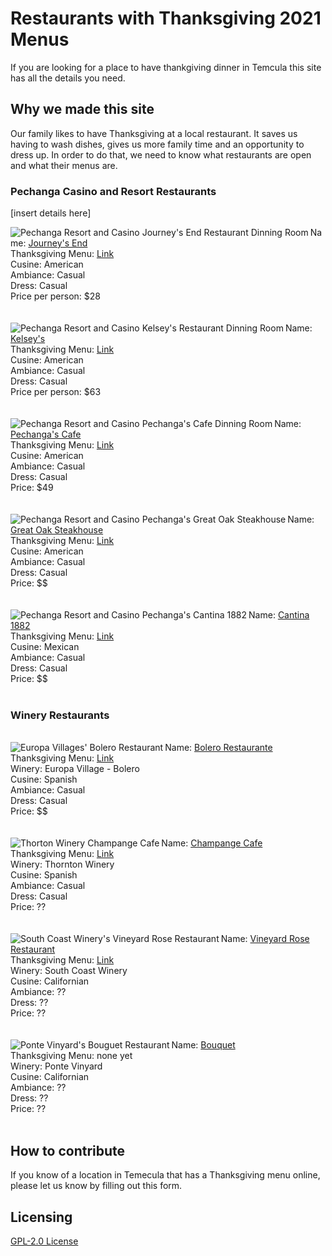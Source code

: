 # Restaurants with Thanksgiving 2021 Menus

If you are looking for a place to have thankgiving dinner in Temcula this site has all the details you need.

## Why we made this site

Our family likes to have Thanksgiving at a local restaurant.  It saves us having to wash dishes, gives us more family time and an opportunity to dress up.  In order to do that, we need to know what restaurants are open and what their menus are.

### Pechanga Casino and Resort Restaurants
[insert details here]

<img align="left" alt="Pechanga Resort and Casino Journey's End Restaurant Dinning Room" src="https://user-images.githubusercontent.com/37763229/140663327-03d406f5-2158-44d4-98ca-c5190297702d.jpg">
Name: <a href="https://www.pechanga.com/eat/journeys-end">Journey's End</a><BR>
Thanksgiving Menu: <a href="https://www.pechanga.com/uploads/assets/menus/holidays/Thanksgiving-%202021-Journeys-End.pdf">Link</a><BR>
Cusine: American<BR>
Ambiance: Casual<BR>
Dress: Casual<BR>
Price per person: $28<BR>
<BR CLEAR=LEFT>

<br>
<img align="left" alt="Pechanga Resort and Casino Kelsey's Restaurant Dinning Room" src="https://user-images.githubusercontent.com/37763229/140665383-f494f048-c3f9-499f-a3ef-1dbea0b2d19b.jpg">
Name: <a href="https://www.pechanga.com/eat/kelseys">Kelsey's</a><BR>
Thanksgiving Menu: <a href="https://www.pechanga.com/uploads/assets/menus/holidays/Thanksgiving-%202021-Kelseys.pdf">Link</a><BR>
Cusine: American<BR>
Ambiance: Casual<BR>
Dress: Casual<BR>
Price per person: $63<BR>
<BR CLEAR=LEFT>

<br>
<img align="left" alt="Pechanga Resort and Casino Pechanga's Cafe Dinning Room" src="https://user-images.githubusercontent.com/37763229/140665602-0ca91eb3-2239-48d7-9946-333502c404c9.jpg">
Name: <a href="https://www.pechanga.com/eat/pechanga-cafe">Pechanga's Cafe</a><BR>
Thanksgiving Menu: <a href="https://www.pechanga.com/uploads/assets/menus/holidays/Thanksgiving-%202021-Cafe.pdf">Link</a><BR>
Cusine: American<BR>
Ambiance: Casual<BR>
Dress: Casual<BR>
Price: $49<BR>
<BR CLEAR=LEFT>  

<br>
<img align="left" alt="Pechanga Resort and Casino Pechanga's Great Oak Steakhouse" src="https://user-images.githubusercontent.com/37763229/140665849-271b1a4d-9780-4f58-8e5b-6bd3601aec22.jpg">
Name: <a href="https://www.pechanga.com/eat/pechanga-cafe">Great Oak Steakhouse</a><BR>
Thanksgiving Menu: <a href="https://www.pechanga.com/uploads/assets/menus/holidays/Thanksgiving-%202021-Great-Oak.pdf">Link</a><BR>
Cusine: American<BR>
Ambiance: Casual<BR>
Dress: Casual<BR>
Price: $$<BR>
<BR CLEAR=LEFT>  

<br>
<img align="left" alt="Pechanga Resort and Casino Pechanga's Cantina 1882" src="https://user-images.githubusercontent.com/37763229/140666062-37408345-f810-446f-8baf-d74e9518a3b1.jpg">
Name: <a href="https://www.pechanga.com/eat/1882-cantina">Cantina 1882</a><BR>
Thanksgiving Menu: <a href="https://www.pechanga.com/uploads/assets/menus/holidays/Thanksgiving-%202021-1882-Cantina.pdf">Link</a><BR>
Cusine: Mexican<BR>
Ambiance: Casual<BR>
Dress: Casual<BR>
Price: $$<BR>
<BR CLEAR=LEFT> 
  
### Winery Restaurants
<br>
<img align="left" alt="Europa Villages' Bolero Restaurant" src="https://user-images.githubusercontent.com/37763229/140666475-ba99ed2c-5315-4d1e-b154-98721883ba34.jpg">
Name: <a href="https://www.europavillage.com/bolero/">Bolero Restaurante</a><BR>
Thanksgiving Menu: <a href="https://www.europavillage.com/wp-content/uploads/2021/11/Thanksgiving_Brunch_Menu_Sign_2021_14x22_v2.pdf">Link</a><BR>
Winery: Europa Village - Bolero<br>
Cusine: Spanish<BR>
Ambiance: Casual<BR>
Dress: Casual<BR>
Price: $$<BR>
<BR CLEAR=LEFT> 

<br>
<img align="left" alt="Thorton Winery Champange Cafe" src="https://user-images.githubusercontent.com/37763229/140678340-744c796c-fea6-4379-8876-b5004b3be759.png">
Name: <a href="https://www.thorntonwine.com/cafe-champagne-restaurant/">Champange Cafe</a><BR>
Thanksgiving Menu: <a href="https://www.thorntonwine.com/holiday-menus/thanksgiving-menu/">Link</a><BR>
Winery: Thornton Winery<br>
Cusine: Spanish <BR>
Ambiance: Casual<BR>
Dress: Casual<BR>
Price: ??<BR>
<BR CLEAR=LEFT> 

<br>
<img align="left" alt="South Coast Winery's Vineyard Rose Restaurant" src="https://user-images.githubusercontent.com/37763229/140679493-4a0e45b2-154b-4680-a1cc-33b511456cd3.png">
Name: <a href="https://www.southcoastwinery.com/dining/vineyardrose">Vineyard Rose Restaurant</a><BR>
Thanksgiving Menu: <a href="https://www.southcoastwinery.com/dining/thanksgiving">Link</a><BR>
Winery: South Coast Winery<br>
Cusine: Californian<BR>
Ambiance: ??<BR>
Dress: ??<BR>
Price: ??<BR>
<BR CLEAR=LEFT> 
  
<br>
<img align="left" alt="Ponte Vinyard's Bouguet Restaurant" src="https://user-images.githubusercontent.com/37763229/140681188-c430d45a-e385-45fa-a82d-09bf27d808c4.jpg">
Name: <a href="https://www.pontevineyardinn.com/dining-bar/bouquet-restaurant/">Bouquet</a><BR>
Thanksgiving Menu: none yet<BR>
Winery: Ponte Vinyard<br>
Cusine: Californian<BR>
Ambiance: ??<BR>
Dress: ??<BR>
Price: ??<BR>
<BR CLEAR=LEFT> 
  

## How to contribute

If you know of a location in Temecula that has a Thanksgiving menu online, please let us know by filling out this form.


## Licensing

[GPL-2.0 License](https://github.com/ExperimentsInHonesty/tecmecula-thanksgiving-2021/blob/main/LICENSE)
